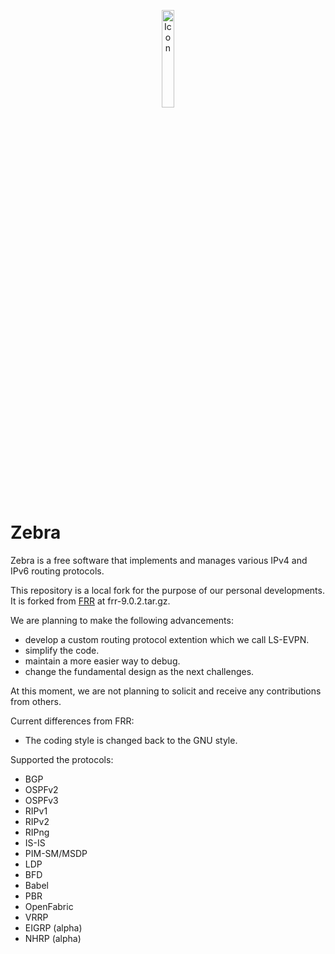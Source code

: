 <p align="center">
<img src="https://github.com/yasuhironet/zebra/blob/main/zebralogo.jpeg" alt="Icon" width="20%"/>
</p>

Zebra
=========

Zebra is a free software that implements and manages various
IPv4 and IPv6 routing protocols.

This repository is a local fork for the purpose of
our personal developments.
It is forked from [FRR](https://www.frrouting.org/) at frr-9.0.2.tar.gz.

We are planning to make the following advancements:

* develop a custom routing protocol extention which we call LS-EVPN.
* simplify the code.
* maintain a more easier way to debug.
* change the fundamental design as the next challenges.

At this moment, we are not planning to solicit and receive
any contributions from others.

Current differences from FRR:

* The coding style is changed back to the GNU style.

Supported the protocols:

* BGP
* OSPFv2
* OSPFv3
* RIPv1
* RIPv2
* RIPng
* IS-IS
* PIM-SM/MSDP
* LDP
* BFD
* Babel
* PBR
* OpenFabric
* VRRP
* EIGRP (alpha)
* NHRP (alpha)



